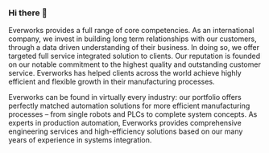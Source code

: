 ### Hi there 👋

Everworks provides a full range of core competencies. As an international company, we invest in building long term relationships with our customers, through a data driven understanding of their business. In doing so, we offer targeted full service integrated solution to clients. Our reputation is founded on our notable commitment to the highest quality and outstanding customer service. Everworks has helped clients across the world achieve highly efficient and flexible growth in their manufacturing processes.

Everworks can be found in virtually every industry: our portfolio offers perfectly matched automation solutions for more efficient manufacturing processes – from single robots and PLCs to complete system concepts. As experts in production automation, Everworks provides comprehensive engineering services and high-efficiency solutions based on our many years of experience in systems integration. 

<!--
**EverWorks-SmartMan/EverWorks-SmartMan** is a ✨ _special_ ✨ repository because its `README.md` (this file) appears on your GitHub profile.

Here are some ideas to get you started:

- 🔭 I’m currently working on ...
- 🌱 I’m currently learning ...
- 👯 I’m looking to collaborate on ...
- 🤔 I’m looking for help with ...
- 💬 Ask me about ...
- 📫 How to reach me: ...
- 😄 Pronouns: ...
- ⚡ Fun fact: ...
-->
